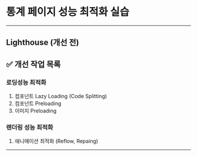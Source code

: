 # 통계 페이지 성능 최적화 실습

---

## Lighthouse (개선 전)

## ✅ 개선 작업 목록

### 로딩성능 최적화

1. 컴포넌트 Lazy Loading (Code Splitting)
2. 컴포넌트 Preloading
3. 이미지 Preloading

### 렌더링 성능 최적화

1. 애니매이션 최적화 (Reflow, Repaing)

---
